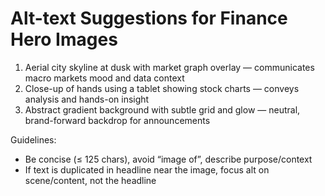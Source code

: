 # Alt-text Suggestions for Finance Hero Images

1) Aerial city skyline at dusk with market graph overlay — communicates macro markets mood and data context
2) Close-up of hands using a tablet showing stock charts — conveys analysis and hands-on insight
3) Abstract gradient background with subtle grid and glow — neutral, brand-forward backdrop for announcements

Guidelines:
- Be concise (≤ 125 chars), avoid “image of”, describe purpose/context
- If text is duplicated in headline near the image, focus alt on scene/content, not the headline